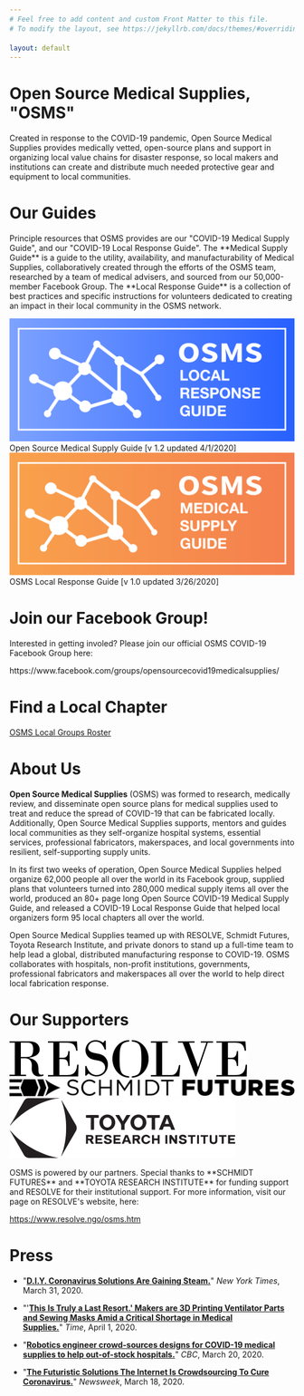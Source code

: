 ```yaml
---
# Feel free to add content and custom Front Matter to this file.
# To modify the layout, see https://jekyllrb.com/docs/themes/#overriding-theme-defaults

layout: default
---
```


<link href="https://stackpath.bootstrapcdn.com/bootstrap/4.4.1/css/bootstrap.min.css" rel="stylesheet" integrity="sha384-Vkoo8x4CGsO3+Hhxv8T/Q5PaXtkKtu6ug5TOeNV6gBiFeWPGFN9MuhOf23Q9Ifjh" crossorigin="anonymous">

<div class="container">

<h1>Open Source Medical Supplies, "OSMS"</h1>
<p>Created in response to the COVID-19 pandemic, Open Source Medical Supplies provides medically vetted, open-source plans and support in organizing local value chains for disaster response, so local makers and institutions can create and distribute much needed protective gear and equipment to local communities.</p>

<h1>Our Guides</h1>
<p>Principle resources that OSMS provides are our "COVID-19 Medical Supply Guide", and our "COVID-19 Local Response Guide". The **Medical Supply Guide** is a guide to the utility, availability, and manufacturability of Medical Supplies, collaboratively created through the efforts of the OSMS team, researched by a team of medical advisers, and sourced from our 50,000-member Facebook Group. The **Local Response Guide** is a collection of best practices and specific instructions for volunteers dedicated to creating an impact in their local community in the OSMS network.</p>

<div class="row">
    <div class="col-md-6">
    <img src="/assets/img/osms-lrg-blue.png"/>
    Open Source Medical Supply Guide [v 1.2 updated 4/1/2020]
    </div>
    <div class="col-md-6">
    <img src="/assets/img/osms-msg-orange.png"/>
    OSMS Local Response Guide [v 1.0 updated 3/26/2020]
    </div>
</div>

<h1>Join our Facebook Group!</h1>
<p>Interested in getting involed? Please join our official OSMS COVID-19 Facebook Group here:</p>
<p>https://www.facebook.com/groups/opensourcecovid19medicalsupplies/</p>

<h1>Find a Local Chapter</h1>
<p>
    <a href="https://docs.google.com/spreadsheets/d/1JH5uL3WW6PwvwFRe4wqXkheK0-jcGYqaPmb9J3Dr6Ac/edit#gid=179139280">
    OSMS Local Groups Roster</a>
</p>

<h1>About Us</h1>
<p><b>Open Source Medical Supplies</b> (OSMS) was formed to research, medically review, and disseminate open source plans for medical supplies used to treat and reduce the spread of COVID-19 that can be fabricated locally. Additionally, Open Source Medical Supplies supports, mentors and guides local communities as they self-organize hospital systems, essential services, professional fabricators, makerspaces, and local governments into resilient, self-supporting supply units.</p>

<p>In its first two weeks of operation, Open Source Medical Supplies helped organize 62,000 people all over the world in its Facebook group, supplied plans that volunteers turned into 280,000 medical supply items all over the world, produced an 80+ page long Open Source COVID-19 Medical Supply Guide, and released a COVID-19 Local Response Guide that helped local organizers form 95 local chapters all over the world.</p>

<p>Open Source Medical Supplies teamed up with RESOLVE, Schmidt Futures, Toyota Research Institute, and private donors to stand up a full-time team to help lead a global, distributed manufacturing response to COVID-19. OSMS collaborates with hospitals, non-profit institutions, governments, professional fabricators and makerspaces all over the world to help direct local fabrication response.</p>


<h1>Our Supporters</h1>
<div class="sponsor-images">
    <img src="/assets/img/partners_resolve.svg"/>
    <img src="/assets/img/partners_schmidt.svg"/>
    <img src="/assets/img/partners_tri.svg"/>
</div>
<p>
OSMS is powered by our partners. Special thanks to **SCHMIDT FUTURES** and **TOYOTA RESEARCH INSTITUTE** for funding support and  RESOLVE for their institutional support. For more information, visit our page on RESOLVE's website, here:

<p><a href="https://www.resolve.ngo/osms.htm">https://www.resolve.ngo/osms.htm</a></p>
</p>
<h1>Press</h1>
<p>
<ul id="97c4e344-15ea-470b-9535-a7dbbd171064" class="bulleted-list">
				<li>&quot;<a
						href="https://www.nytimes.com/2020/03/31/science/coronavirus-masks-equipment-crowdsource.html?smid=fb-nytimes&amp;smtyp=cur&amp;fbclid=IwAR3Ewi5b7aSykbmldrGcp_ppp5VNfuVkX2XU5dEsWIwFdqgnfzn1_r3q6c4"><strong>D.I.Y.
							Coronavirus Solutions Are Gaining Steam.</strong></a>&quot; <em>New York Times</em>, March
					31, 2020.</li>
			</ul>
			<ul id="3d6dbc6d-4809-43b2-8143-e33656e36668" class="bulleted-list">
				<li>&quot;&#x27;<a
						href="https://time.com/5811091/makers-3d-printing-coronavirus/?utm_source=facebook.com&amp;utm_medium=social&amp;utm_campaign=social-share-article&amp;utm_content=20200401&amp;fbclid=IwAR2j5RayRscZSgsvIZHkZxetjtiAwWz7Yd7ctSjNqWQn7dvddTRLP3IBm6Y"><strong>This
							Is Truly a Last Resort.&#x27; Makers are 3D Printing Ventilator Parts and Sewing Masks Amid
							a Critical Shortage in Medical Supplies.</strong></a>&quot; <em>Time</em>, April 1, 2020.
				</li>
			</ul>
			<ul id="e7469177-7220-41c8-83b2-d161063173cb" class="bulleted-list">
				<li>&quot;<a
						href="https://www.cbc.ca/radio/day6/futures-on-hold-3d-printed-medical-gear-rem-s-mike-mills-choir-choir-choir-the-story-of-purell-and-more-1.5502663/robotics-engineer-crowd-sources-designs-for-covid-19-medical-supplies-to-help-out-of-stock-hospitals-1.5502671"><strong>Robotics
							engineer crowd-sources designs for COVID-19 medical supplies to help out-of-stock
							hospitals.</strong></a>&quot; <em>CBC</em>, March 20, 2020.</li>
			</ul>
			<ul id="50b68cc9-de8f-4ae7-9ddd-96b331cf52cd" class="bulleted-list">
				<li>&quot;<a
						href="https://www.newsweek.com/crowdsourcing-solutions-coronavirus-covid-19-facebook-1493075?fbclid=IwAR0zFFUr2BaWnJ4AxtIAgoLxxZ3rUWiqcPmMmptB5up3Sv_lhaj8LFD3E8o"><strong>The
							Futuristic Solutions The Internet Is Crowdsourcing To Cure
							Coronavirus.</strong></a>&quot; <em>Newsweek</em>, March 18, 2020.</li>
			</ul>
</p>
</div>